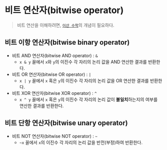 # 비트 연산자(bitwise operator)

> 비트 연산을 이해하려면, [`이산 수학`](../../../../../cs/discrete_mathematics.md)의 개념이 필요하다.

## 비트 이항 연산자(bitwise binary operator)

- 비트 AND 연산자(bitwise AND operator) : `&`
  - `x & y` 꼴에서 `x`와 `y`의 이진수 각 자리의 논리 값을 AND 연산한 결과를 반환한다.
- 비트 OR 연산자(bitwise OR operator) : `|`
  - `x | y` 꼴에서 `x` 혹은 `y`의 이진수 각 자리의 논리 값을 OR 연산한 결과를 반환한다.
- 비트 XOR 연산자(bitwise XOR operator) : `^`
  - `x ^ y` 꼴에서 `x` 혹은 `y`의 이진수 각 자리의 논리 값이 **불일치**하는지의 여부를 연산한 결과를 반환한다.

## 비트 단항 연산자(bitwise unary operator)

- 비트 NOT 연산자(bitwise NOT operator) : `~`
  - `~x` 꼴에서 `x`의 이진수 각 자리의 논리 값을 반전(부정)하여 반환한다.
